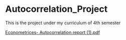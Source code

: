 # Autocorrelation_Project
This is the project under my curriculum of 4th semester

[Econometrices- Autocorrelation report (1).pdf](https://github.com/delta-mohit/Autocorrelation_Project/files/11994972/Econometrices-.Autocorrelation.report.1.pdf)

